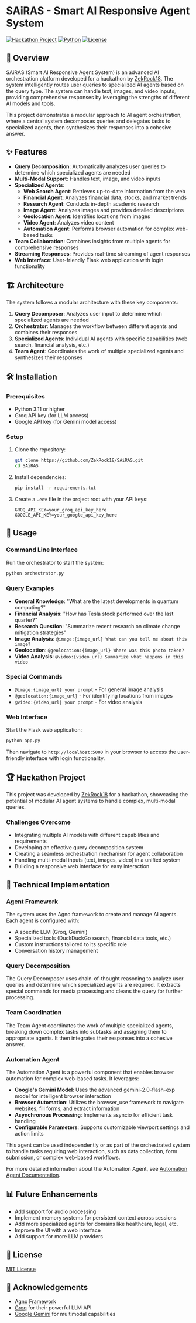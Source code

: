 # SAiRAS - Smart AI Responsive Agent System

[![Hackathon Project](https://img.shields.io/badge/Hackathon-Project-brightgreen)](https://github.com/ZekRock18/SAiRAS)
[![Python](https://img.shields.io/badge/Python-3.10+-blue)](https://www.python.org/)
[![License](https://img.shields.io/badge/License-MIT-yellow)](LICENSE)

## 🚀 Overview

SAiRAS (Smart AI Responsive Agent System) is an advanced AI orchestration platform developed for a hackathon by [ZekRock18](https://github.com/ZekRock18). The system intelligently routes user queries to specialized AI agents based on the query type. The system can handle text, images, and video inputs, providing comprehensive responses by leveraging the strengths of different AI models and tools.

This project demonstrates a modular approach to AI agent orchestration, where a central system decomposes queries and delegates tasks to specialized agents, then synthesizes their responses into a cohesive answer.

## ✨ Features

- **Query Decomposition**: Automatically analyzes user queries to determine which specialized agents are needed
- **Multi-Modal Support**: Handles text, image, and video inputs
- **Specialized Agents**:
  - **Web Search Agent**: Retrieves up-to-date information from the web
  - **Financial Agent**: Analyzes financial data, stocks, and market trends
  - **Research Agent**: Conducts in-depth academic research
  - **Image Agent**: Analyzes images and provides detailed descriptions
  - **Geolocation Agent**: Identifies locations from images
  - **Video Agent**: Analyzes video content
  - **Automation Agent**: Performs browser automation for complex web-based tasks
- **Team Collaboration**: Combines insights from multiple agents for comprehensive responses
- **Streaming Responses**: Provides real-time streaming of agent responses
- **Web Interface**: User-friendly Flask web application with login functionality

## 🏗️ Architecture

The system follows a modular architecture with these key components:

1. **Query Decomposer**: Analyzes user input to determine which specialized agents are needed
2. **Orchestrator**: Manages the workflow between different agents and combines their responses
3. **Specialized Agents**: Individual AI agents with specific capabilities (web search, financial analysis, etc.)
4. **Team Agent**: Coordinates the work of multiple specialized agents and synthesizes their responses

## 🛠️ Installation

### Prerequisites

- Python 3.11 or higher
- Groq API key (for LLM access)
- Google API key (for Gemini model access)

### Setup

1. Clone the repository:
   ```bash
   git clone https://github.com/ZekRock18/SAiRAS.git
   cd SAiRAS
   ```

2. Install dependencies:
   ```bash
   pip install -r requirements.txt
   ```

3. Create a `.env` file in the project root with your API keys:
   ```
   GROQ_API_KEY=your_groq_api_key_here
   GOOGLE_API_KEY=your_google_api_key_here
   ```

## 🚀 Usage

### Command Line Interface

Run the orchestrator to start the system:

```bash
python orchestrator.py
```

### Query Examples

- **General Knowledge**: "What are the latest developments in quantum computing?"
- **Financial Analysis**: "How has Tesla stock performed over the last quarter?"
- **Research Question**: "Summarize recent research on climate change mitigation strategies"
- **Image Analysis**: `@image:{image_url} What can you tell me about this image?`
- **Geolocation**: `@geolocation:{image_url} Where was this photo taken?`
- **Video Analysis**: `@video:{video_url} Summarize what happens in this video`

### Special Commands

- `@image:{image_url} your prompt` - For general image analysis
- `@geolocation:{image_url}` - For identifying locations from images
- `@video:{video_url} your prompt` - For video analysis

### Web Interface

Start the Flask web application:

```bash
python app.py
```

Then navigate to `http://localhost:5000` in your browser to access the user-friendly interface with login functionality.

## 🏆 Hackathon Project

This project was developed by [ZekRock18](https://github.com/ZekRock18) for a hackathon, showcasing the potential of modular AI agent systems to handle complex, multi-modal queries.

### Challenges Overcome

- Integrating multiple AI models with different capabilities and requirements
- Developing an effective query decomposition system
- Creating a seamless orchestration mechanism for agent collaboration
- Handling multi-modal inputs (text, images, video) in a unified system
- Building a responsive web interface for easy interaction

## 🧠 Technical Implementation

### Agent Framework

The system uses the Agno framework to create and manage AI agents. Each agent is configured with:

- A specific LLM (Groq, Gemini)
- Specialized tools (DuckDuckGo search, financial data tools, etc.)
- Custom instructions tailored to its specific role
- Conversation history management

### Query Decomposition

The Query Decomposer uses chain-of-thought reasoning to analyze user queries and determine which specialized agents are required. It extracts special commands for media processing and cleans the query for further processing.

### Team Coordination

The Team Agent coordinates the work of multiple specialized agents, breaking down complex tasks into subtasks and assigning them to appropriate agents. It then integrates their responses into a cohesive answer.

### Automation Agent

The Automation Agent is a powerful component that enables browser automation for complex web-based tasks. It leverages:

- **Google's Gemini Model**: Uses the advanced gemini-2.0-flash-exp model for intelligent browser interaction
- **Browser Automation**: Utilizes the browser_use framework to navigate websites, fill forms, and extract information
- **Asynchronous Processing**: Implements asyncio for efficient task handling
- **Configurable Parameters**: Supports customizable viewport settings and action limits

This agent can be used independently or as part of the orchestrated system to handle tasks requiring web interaction, such as data collection, form submission, or complex web-based workflows.

For more detailed information about the Automation Agent, see [Automation Agent Documentation](docs/automation_agent_details.md).

## 📊 Future Enhancements

- Add support for audio processing
- Implement memory systems for persistent context across sessions
- Add more specialized agents for domains like healthcare, legal, etc.
- Improve the UI with a web interface
- Add support for more LLM providers

## 📝 License

[MIT License](LICENSE)

## 🙏 Acknowledgements

- [Agno Framework](https://github.com/agno-ai/agno)
- [Groq](https://groq.com/) for their powerful LLM API
- [Google Gemini](https://deepmind.google/technologies/gemini/) for multimodal capabilities
